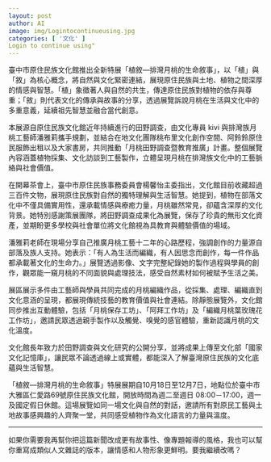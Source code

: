 ```yaml
---
layout: post
author: AI
image: img/Logintocontinueusing.jpg
categories: [ '文化' ]
Login to continue using"
---
```

臺中市原住民族文化館推出全新特展「植敘—排灣月桃的生命敘事」，以「植」與「敘」為核心概念，將自然與文化緊密連結，展現原住民族與土地、植物之間深厚的情感與智慧。「植」象徵著人與自然的共生，傳達原住民族對植物的依存與尊重；「敘」則代表文化的傳承與故事的分享，透過展覽訴說月桃在生活與文化中的多重意義，延續祖先智慧並融合當代創意。  

本展源自原住民族文化館近年持續進行的田野調查，由文化專員 kivi 與排灣族月桃工藝師潘雅莉攜手規劃，並結合在地文化團隊桃布里文化創作空間、阿鈴鈴原住民服飾出租以及大家書房，共同推動「月桃田野調查暨教育推廣」計畫。整個展覽內容涵蓋植物採集、文化訪談到工藝製作，立體呈現月桃在排灣族文化中的工藝脈絡與社會價值。  

在開幕茶會上，臺中市原住民族事務委員會楊馨怡主委指出，文化館目前收藏超過三百件文物，展現原住民族對自然的獨特理解與生活智慧。她提到，植物在部落文化中不僅具備實用性，還承載情感與療癒力量，月桃雖然常見，卻蘊含深厚的文化背景。她特別感謝策展團隊，將田野調查成果化為展覽，保存了珍貴的無形文化資產，並期盼更多學校與社會單位將文化館視為具教育與體驗價值的場域。  

潘雅莉老師在現場分享自己推廣月桃工藝十二年的心路歷程，強調創作的力量源自部落及族人支持。她表示：「有人為生活而編織，有人因思念而創作，每一件作品都承載著文化的生命力。」展覽透過影像、文字完整紀錄她的製作過程與學員的創作，觀眾能一窺月桃的不同面貌與處理技法，感受自然素材如何被賦予生活之美。  

展區展示多件由工藝師與學員共同完成的月桃編織作品，從採集、處理、編織直到文化意涵的呈現，都展現傳統技藝的教育價值與社會連結。除靜態展覽外，文化館同步推出互動體驗，包括「月桃保存工坊」、「阿拜工作坊」及「編織月桃葉玫瑰花工作坊」，邀請民眾透過親手製作以及觸覺、嗅覺的感官體驗，重新認識月桃的文化溫度。  

文化館長年致力於田野調查與文化研究的公開分享，並將成果上傳至文化部「國家文化記憶庫」，讓民眾不論透過線上或實體，都能深入了解臺灣原住民族的文化底蘊與生活智慧。  

「植敘—排灣月桃的生命敘事」特展展期自10月18日至12月7日，地點位於臺中市大雅區仁愛路69號原住民族文化館，開放時間為週二至週日 08:00－17:00，週一及國定假日休館。這場展覽如同一場文化與自然的對話，邀請所有對原民工藝與土地故事感興趣的人齊聚一堂，共同感受植物作為文化語言的力量與溫度。  

---

如果你需要我再幫你把這篇新聞改成更有故事性、像專題報導的風格，我也可以幫你重寫成類似人文雜誌的版本，讓情感和人物形象更鮮明。要我繼續改嗎？